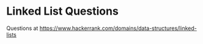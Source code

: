 Linked List Questions
======================

Questions at https://www.hackerrank.com/domains/data-structures/linked-lists
